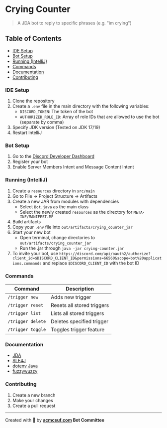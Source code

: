 # Crying Counter

> A JDA bot to reply to specific phrases (e.g. "im crying")

## Table of Contents

- <a href='#setup'>IDE Setup</a>
- <a href='#bot'>Bot Setup</a>
- <a href='#running'>Running (IntelliJ)</a>
- <a href='#commands'>Commands</a>
- <a href='#documentation'>Documentation</a>
- <a href='#contributing'>Contributing</a>

<h3 id='setup'>IDE Setup</h3>

1. Clone the repository
2. Create a `.env` file in the main directory with the following variables:
    - `DISCORD_TOKEN`: The token of the bot
    - `AUTHORIZED_ROLE_ID`: Array of role IDs that are allowed to use the bot (separate by comma)
3. Specify JDK version (Tested on JDK 17/19)
4. Restart IntelliJ

<h3 id='bot'>Bot Setup</h3>

1. Go to the [Discord Developer Dashboard](https://discord.com/developers/applications)
2. Register your bot
3. Enable Server Members Intent and Message Content Intent

<h3 id='running'>Running (IntelliJ)</h3>

1. Create a `resources` directory in `src/main`
2. Go to File -> Project Structure -> Artifacts
3. Create a new JAR from modules with dependencies
    - Select `Bot.java` as the main class
    - Select the newly created `resources` as the directory for `META-INF/MANIFEST.MF`
4. Build artifacts
5. Copy your `.env` file into `out/artifacts/crying_counter_jar`
6. Start your new bot
    - Open terminal, change directories to `out/artifacts/crying_counter_jar`
    - Run the .jar through `java -jar crying-counter.jar`
7. To invite your bot,
   use `https://discord.com/api/oauth2/authorize?client_id=$DISCORD_CLIENT_ID&permissions=66560&scope=bot%20applications.commands`
   and replace `$DISCORD_CLIENT_ID` with the bot ID

<h3 id='commands'>Commands</h3>

| Command           | Description                |
|-------------------|----------------------------|
| `/trigger new`    | Adds new trigger           |
| `/trigger reset`  | Resets all stored triggers |
| `/trigger list`   | Lists all stored triggers  |
| `/trigger delete` | Deletes specified trigger  |
| `/trigger toggle` | Toggles trigger feature    |

<h3 id='documentation'>Documentation</h3>

- <a href='https://github.com/DV8FromTheWorld/JDA'>JDA</a>
- <a href='https://github.com/qos-ch/slf4j'>SLF4J</a>
- <a href='https://github.com/cdimascio/dotenv-java'>dotenv Java</a>
- <a href='https://github.com/xdrop/fuzzywuzzy'>fuzzywuzzy</a>

<h3 id='contributing'>Contributing</h3>

1. Create a new branch
2. Make your changes
3. Create a pull request

---

Created with 💖 by **[acmcsuf.com](https://acmcsuf.com) Bot Committee**
